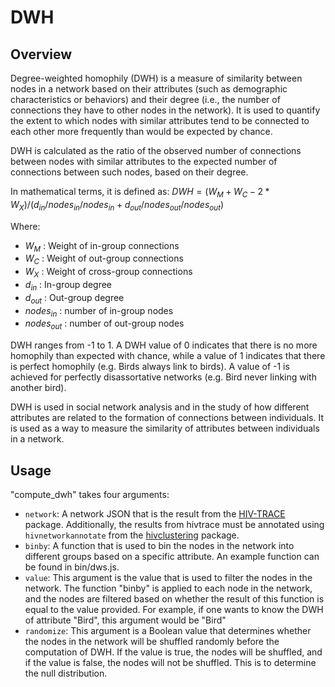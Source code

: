 # DWH

## Overview

Degree-weighted homophily (DWH) is a measure of similarity between nodes in a
network based on their attributes (such as demographic characteristics or
behaviors) and their degree (i.e., the number of connections they have to other
nodes in the network). It is used to quantify the extent to which nodes with
similar attributes tend to be connected to each other more frequently than
would be expected by chance.

DWH is calculated as the ratio of the observed number of connections between
nodes with similar attributes to the expected number of connections between
such nodes, based on their degree.

In mathematical terms, it is defined as:
$DWH = (W_M + W_C - 2*W_X) / (d_{in}/nodes_{in}/nodes_{in} + d_{out}/nodes_{out}/nodes_{out} )$

Where:
* $W_M$ : Weight of in-group connections
* $W_C$ : Weight of out-group connections
* $W_X$ : Weight of cross-group connections
* $d_{in}$ : In-group degree
* $d_{out}$ : Out-group degree
* $nodes_{in}$ : number of in-group nodes
* $nodes_{out}$ : number of out-group nodes

DWH ranges from -1 to 1. A DWH value of 0 indicates that there is no more homophily than expected with chance, while a value of 1
indicates that there is perfect homophily (e.g. Birds always link to birds). A value of -1 is achieved for perfectly disassortative networks (e.g. Bird never linking with another bird). 

DWH is used in social network analysis and in the study of how different
attributes are related to the formation of connections between individuals. It
is used as a way to measure the similarity of attributes between individuals in
a network.

## Usage

"compute_dwh" takes four arguments:

* `network`: A network JSON that is the result from the [HIV-TRACE](https://github.com/veg/hivtrace) package. Additionally, the results from hivtrace must be annotated using `hivnetworkannotate` from the [hivclustering](https://github.com/veg/hivclustering) package.
* `binby`: A function that is used to bin the nodes in the network into different groups based on a specific attribute. An example function can be found in bin/dws.js.
* `value`: This argument is the value that is used to filter the nodes in the network. The function "binby" is applied to each node in the network, and the nodes are filtered based on whether the result of this function is equal to the value provided. For example, if one wants to know the DWH of attribute "Bird", this argument would be "Bird"
* `randomize`: This argument is a Boolean value that determines whether the nodes in the network will be shuffled randomly before the computation of DWH. If the value is true, the nodes will be shuffled, and if the value is false, the nodes will not be shuffled. This is to determine the null distribution.


